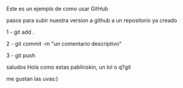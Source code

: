 Este es un ejemplo de como usar GitHub

pasos para subir nuestra version a github a un repositorio ya creado

1 - git add .

2 - git commit -m "un comentario descriptivo"


3 - git push

  saludos
Hola como estas pablinskin, un lol o q?git 



  me gustan las uvas:)

